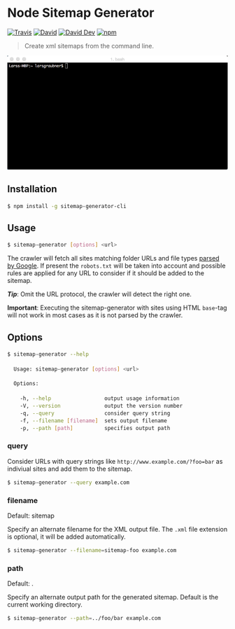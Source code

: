 # Node Sitemap Generator

[![Travis](https://img.shields.io/travis/lgraubner/node-sitemap-generator-cli.svg)](https://travis-ci.org/lgraubner/node-sitemap-generator-cli) [![David](https://img.shields.io/david/lgraubner/node-sitemap-generator-cli.svg)](https://david-dm.org/lgraubner/node-sitemap-generator-cli) [![David Dev](https://img.shields.io/david/dev/lgraubner/node-sitemap-generator-cli.svg)](https://david-dm.org/lgraubner/node-sitemap-generator-cli#info=devDependencies) [![npm](https://img.shields.io/npm/v/sitemap-generator-cli.svg)](https://www.npmjs.com/package/sitemap-generator-cli)

> Create xml sitemaps from the command line.

![](sitemap-generator.gif)

## Installation

```BASH
$ npm install -g sitemap-generator-cli
```

## Usage
```BASH
$ sitemap-generator [options] <url>
```

The crawler will fetch all sites matching folder URLs and file types [parsed by Google](https://support.google.com/webmasters/answer/35287?hl=en). If present the `robots.txt` will be taken into account and possible rules are applied for any URL to consider if it should be added to the sitemap.

***Tip***: Omit the URL protocol, the crawler will detect the right one.

**Important**: Executing the sitemap-generator with sites using HTML `base`-tag will not work in most cases as it is not parsed by the crawler.

## Options
```BASH
$ sitemap-generator --help

  Usage: sitemap-generator [options] <url>

  Options:

    -h, --help                 output usage information
    -V, --version              output the version number
    -q, --query                consider query string
    -f, --filename [filename]  sets output filename
    -p, --path [path]          specifies output path
```

### query

Consider URLs with query strings like `http://www.example.com/?foo=bar` as indiviual sites and add them to the sitemap.

```BASH
$ sitemap-generator --query example.com
```

### filename

Default: sitemap

Specify an alternate filename for the XML output file. The `.xml` file extension is optional, it will be added automatically.

```BASH
$ sitemap-generator --filename=sitemap-foo example.com
```

### path

Default: .

Specify an alternate output path for the generated sitemap. Default is the current working directory.

```BASH
$ sitemap-generator --path=../foo/bar example.com
```
